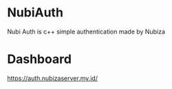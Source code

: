 # NubiAuth
Nubi Auth is c++ simple authentication made by Nubiza

# Dashboard
https://auth.nubizaserver.my.id/
